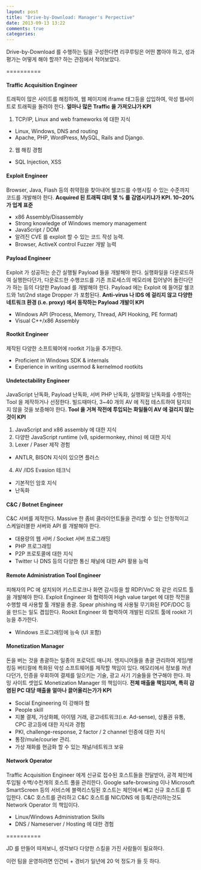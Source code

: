 ```yaml
---
layout: post
title: "Drive-by-Download: Manager's Perpective"
date: 2013-09-13 13:22
comments: true
categories: 
---
```


Drive-by-Download 를 수행하는 팀을 구성한다면 리쿠루팅은 어떤 뽑아야 하고, 성과 평가는
어떻게 해야 할까? 하는 관점에서 적어보았다.

==========

#### Traffic Acquisition Engineer

트래픽이 많은 사이트를 해킹하여, 웹 페이지에 iframe 태그등을 삽입하여, 악성 웹사이트로 트래픽을 돌려야 한다. __얼마나 많은 Traffic 을 가져오냐가 KPI__

1. TCP/IP, Linux and web frameworks 에 대한 지식
* Linux, Windows, DNS and routing
* Apache, PHP, WordPress, MySQL, Rails and Django.
2. 웹 해킹 경험
* SQL Injection, XSS


#### Exploit Engineer

Browser, Java, Flash 등의 취약점을 찾아내어 쉘코드를 수행시킬 수 있는 수준까지 코드를 개발해야 한다. __Acquired 된 트래픽 대비 몇 % 를 감염시키냐가 KPI. 10~20% 가 업계 표준__

* x86 Assembly/Disassembly
* Strong knowledge of Windows memory management
* JavaScript / DOM 
* 알려진 CVE 를 exploit 할 수 있는 코드 작성 능력. 
* Browser, ActiveX control Fuzzer 개발 능력


#### Payload Engineer

Exploit 가 성공하는 순간 실행될 Payload 들을 개발해야 한다. 실행화일을 다운로드하여 실행한다던가, 다운로드한 수행코드를 기존 프로세스의 메모리에 집어넣어 돌린다던가 하는 등의 다양한 Payload 를 개발해야 한다. Payload 에는 Exploit 에 들어갈 쉘코드와 1st/2nd stage Dropper 가 포함된다. __Anti-virus 나 IDS 에 걸리지 않고 다양한 네트워크 환경 (i.e. proxy) 에서 동작하는 Payload 개발이 KPI__

* Windows API (Process, Memory, Thread, API Hooking, PE format)
* Visual C++/x86 Assembly


#### Rootkit Engineer

제작된 다양한 소프트웨어에 rootkit 기능을 추가한다. 

* Proficient in Windows SDK & internals
* Experience in writing usermod & kernelmod rootkits


#### Undetectability Engineer

JavaScript 난독화, Payload 난독화, 서버 PHP 난독화, 실행화일 난독화를 수행하는 Tool 을 제작하거나 선정한다. 빌드때마다, 3~40 개의 AV 에 직접 테스트하여 탐지되지 않을 것을 보증해야 한다. __Tool 을 거쳐 작전에 투입되는 화일들이 AV 에 걸리지 않는 것이 KPI__

1. JavaScript and x86 assembly 에 대한 지식
2. 다양한 JavaScript runtime (v8, spidermonkey, rhino) 에 대한 지식
3. Lexer / Paser 제작 경험
* ANTLR, BISON 지식이 있으면 플러스
4. AV /IDS Evasion 테크닉
* 기본적인 암호 지식
* 난독화


#### C&C / Botnet Engineer

C&C 서버를 제작한다. Massive 한 좀비 클라이언트들을 관리할 수 있는 안정적이고 스케일러블한 서버와 API 를 개발해야 한다. 

* 대용량의 웹 서버 / Socket 서버 프로그래밍
* PHP 프로그래밍
* P2P 프로토콜에 대한 지식
* Twitter 나 DNS 등의 다양한 통신 채널에 대한 API 활용 능력


#### Remote Administration Tool Engineer

피해자의 PC 에 설치되어 키스트로크나 화면 감시등을 할 RDP/VnC 와 같은 리모트 툴을 개발해야 한다. Exploit Engineer 와 협력하여 High value target 에 대한 작전을 수행할 때 사용할 툴 개발을 총괄. Spear phishing 에 사용될 무기화된 PDF/DOC 등을 만드는 일도 겸임한다. Rookit Engineer 와 협력하여 개발된 리모트 툴에 rookit 기능을 추가한다.

* Windows 프로그래밍에 능숙 (UI 포함)


#### Monetization Manager

돈을 버는 것을 총괄하는 일종의 프로덕트 매니저. 엔지니어들을 총괄 관리하여 게임/뱅킹등 버티컬에 특화된 악성 소프트웨어를 제작할 책임이 있다. 메모리에서 정보를 꺼낸다던가, 인증을 우회하여 결제를 일으키는 기술, 광고 사기 기술들을 연구해야 한다. 파밍 사이트 셋업도  Monetization Manager 의 책임이다. __전체 매출을 책임지며, 특히 감염된 PC 대당 매출을 얼마나 끌어올리는가가 KPI__

* Social Engineering 이 강해야 함
* People skill
* 지불 결제, 가상화폐, 아이템 거래, 광고네트워크(i.e. Ad-sense), 상품권 유통, CPC 광고등에 대한 지식과 경험
* PKI, challenge-response, 2 factor / 2 channel 인증에 대한 지식
* 통장/mule/courier 관리.
* 가상 재화를 현금화 할 수 있는 채널/네트워크 보유


#### Network Operator

Traffic Acquisition Engineer 에게 신규로 접수된 호스트들을 전달받아, 공격 체인에 투입될 수백/수천개의 호스트 풀을 관리한다. Google safe-browsing 이나 Microsoft SmartScreen 등의 서비스에 블랙리스팅된 호스트는 체인에서 빼고 신규 호스트를 투입한다. C&C 호스트를 관리하고 C&C 호스트를 NIC/DNS 에 등록/관리하는것도 Network Operator 의 책임이다. 

* Linux/Windows Administration Skills
* DNS / Nameserver / Hosting 에 대한 경험

==========

JD 를 만들어 따져보니, 생각보다 다양한 스킬을 가진 사람들이 필요하다.

이런 팀을 운영하려면 인건비 + 경비가 일년에 20 억 정도가 들 듯 하다. 
